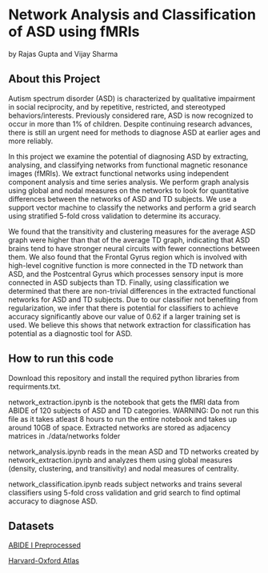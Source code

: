 # Network Analysis and Classification of ASD using fMRIs
by Rajas Gupta and Vijay Sharma

## About this Project

Autism spectrum disorder (ASD) is characterized by qualitative impairment in social reciprocity, and by repetitive, restricted, and stereotyped behaviors/interests. Previously considered rare, ASD is now recognized to occur in more than 1% of children. Despite continuing research advances, there is still an urgent need for methods to diagnose ASD at earlier ages and more reliably.

In this project we examine the potential of diagnosing ASD by extracting, analysing, and classifying networks from functional magnetic resonance images (fMRIs). We extract functional networks using independent component analysis and time series analysis. We perform graph analysis using global and nodal measures on the networks to look for quantitative differences between the networks of ASD and TD subjects. We use a support vector machine to classify the networks and perform a grid search using stratified 5-fold cross validation to determine its accuracy.

We found that the transitivity and clustering measures for the average ASD graph were higher than that of the average TD graph, indicating that ASD brains tend to have stronger neural circuits with fewer connections between them. We also found that the Frontal Gyrus region which is involved with high-level cognitive function is more connected in the TD network than ASD, and the Postcentral Gyrus which processes sensory input is more connected in ASD subjects than TD. Finally, using classification we determined that there are non-trivial differences in the extracted functional networks for ASD and TD subjects. Due to our classifier not benefiting from regularization, we infer that there is potential for classifiers to achieve accuracy significantly above our value of 0.62 if a larger training set is used. We believe this shows that network extraction for classification has potential as a diagnostic tool for ASD.


## How to run this code

Download this repository and install the required python libraries from requirments.txt.

network_extraction.ipynb is the notebook that gets the fMRI data from ABIDE of 120 subjects of ASD and TD categories. WARNING: Do not run this file as it takes atleast 8 hours to run the entire notebook and takes up around 10GB of space. Extracted networks are stored as adjacency matrices in ./data/networks folder

network_analysis.ipynb reads in the mean ASD and TD networks created by network_extraction.ipynb and analyzes them using global measures (density, clustering, and transitivity) and nodal measures of centrality.

network_classification.ipynb reads subject networks and trains several classifiers using 5-fold cross validation and grid search to find optimal accuracy to diagnose ASD.

## Datasets

[ABIDE I Preprocessed](http://fcon_1000.projects.nitrc.org/indi/abide/abide_I.html)

[Harvard-Oxford Atlas](http://ftp.nmr.mgh.harvard.edu/pub/dist/freesurfer/tutorial_packages/centos6/fsl_507/doc/wiki/Atlases.html)

